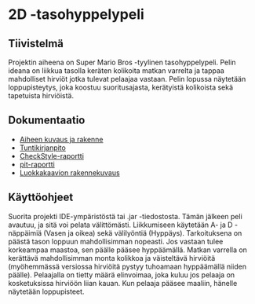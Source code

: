 # 2D -tasohyppelypeli

## Tiivistelmä
Projektin aiheena on Super Mario Bros -tyylinen tasohyppelypeli.
Pelin ideana on liikkua tasolla keräten kolikoita matkan varrelta ja tappaa mahdolliset hirviöt jotka tulevat pelaajaa vastaan.
Pelin lopussa näytetään loppupisteytys, joka koostuu suoritusajasta, kerätyistä kolikoista sekä tapetuista hirviöistä.

## Dokumentaatio
* [Aiheen kuvaus ja rakenne](Dokumentaatio/aiheenKuvausJaRakenne.md)
* [Tuntikirjanpito](Dokumentaatio/tuntikirjanpito.md)
* [CheckStyle-raportti](https://htmlpreview.github.io/?https://github.com/alehuo/2DPlatformGame/blob/master/Dokumentaatio/checkstyle-raportti/checkstyle.html)
* [pit-raportti](https://htmlpreview.github.io/?https://github.com/alehuo/2DPlatformGame/blob/master/Dokumentaatio/pit-raportti/201702171953/index.html)
* [Luokkakaavion rakennekuvaus](https://htmlpreview.github.io/?https://github.com/alehuo/2DPlatformGame/blob/master/Dokumentaatio/rakennekuvaus.md)

## Käyttöohjeet
Suorita projekti IDE-ympäristöstä tai .jar -tiedostosta. Tämän jälkeen peli avautuu, ja sitä voi pelata välittömästi.
Liikkumiseen käytetään A- ja D -näppäimiä (Vasen ja oikea) sekä välilyöntiä (Hyppäys).
Tarkoituksena on päästä tason loppuun mahdollisimman nopeasti. Jos vastaan tulee korkeampaa maastoa, sen päälle pääsee hyppäämällä. Matkan varrella on kerättävä mahdollisimman monta kolikkoa ja väisteltävä hirviöitä (myöhemmässä versiossa hirviöitä pystyy tuhoamaan hyppäämällä niiden päälle). Pelaajalla on tietty määrä elinvoimaa, joka kuluu jos pelaaja on kosketuksissa hirviöön liian kauan. Kun pelaaja pääsee maaliin, hänelle näytetään loppupisteet.
